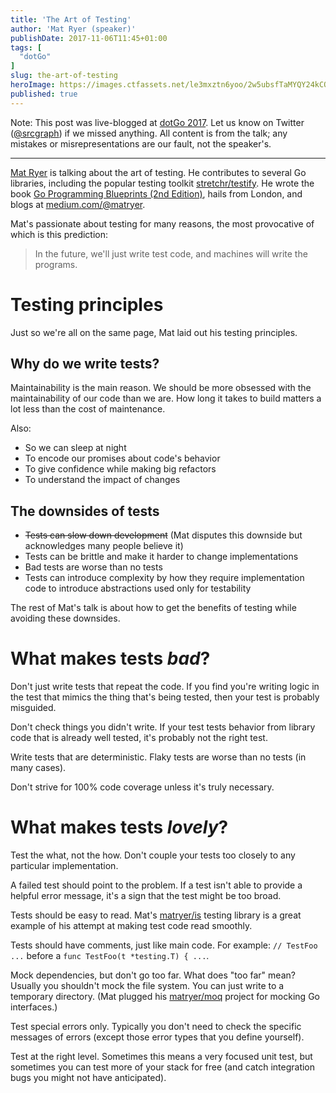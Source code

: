 ```yaml
---
title: 'The Art of Testing'
author: 'Mat Ryer (speaker)'
publishDate: 2017-11-06T11:45+01:00
tags: [
  "dotGo"
]
slug: the-art-of-testing
heroImage: https://images.ctfassets.net/le3mxztn6yoo/2w5ubsfTaMYQY24kCOeeKi/6bed02d745c1586984ad128466df2cbb/IMG_0020.jpg
published: true
---
```


Note: This post was live-blogged at [dotGo 2017](https://www.dotgo.eu/). Let us know on Twitter ([@srcgraph](https://twitter.com/srcgraph)) if we missed anything. All content is from the talk; any mistakes or misrepresentations are our fault, not the speaker's.

---

[Mat Ryer](https://twitter.com/matryer) is talking about the art of testing. He contributes to several Go libraries, including the popular testing toolkit [stretchr/testify](https://github.com/stretchr/testify). He wrote the book [Go Programming Blueprints (2nd Edition)](https://www.amazon.com/Go-Programming-Blueprints-Mat-Ryer/dp/1786468948), hails from London, and blogs at [medium.com/@matryer](https://medium.com/@matryer).

Mat's passionate about testing for many reasons, the most provocative of which is this prediction:

> In the future, we'll just write test code, and machines will write the programs.

# Testing principles

Just so we're all on the same page, Mat laid out his testing principles.

## Why do we write tests?
Maintainability is the main reason. We should be more obsessed with the maintainability of our code than we are. How long it takes to build matters a lot less than the cost of maintenance.

Also:

* So we can sleep at night
* To encode our promises about code's behavior
* To give confidence while making big refactors
* To understand the impact of changes

## The downsides of tests

* ~~Tests can slow down development~~ (Mat disputes this downside but acknowledges many people believe it)
* Tests can be brittle and make it harder to change implementations
* Bad tests are worse than no tests
* Tests can introduce complexity by how they require implementation code to introduce abstractions used only for testability

The rest of Mat's talk is about how to get the benefits of testing while avoiding these downsides.


# What makes tests *bad*?

Don't just write tests that repeat the code. If you find you're writing logic in the test that mimics the thing that's being tested, then your test is probably misguided.

Don't check things you didn't write. If your test tests behavior from library code that is already well tested, it's probably not the right test.

Write tests that are deterministic. Flaky tests are worse than no tests (in many cases).

Don't strive for 100% code coverage unless it's truly necessary.

# What makes tests *lovely*?

Test the what, not the how. Don't couple your tests too closely to any particular implementation.

A failed test should point to the problem. If a test isn't able to provide a helpful error message, it's a sign that the test might be too broad.

Tests should be easy to read. Mat's [matryer/is](https://github.com/matryer/is) testing library is a great example of his attempt at making test code read smoothly.

Tests should have comments, just like main code. For example: `// TestFoo ...` before a `func TestFoo(t *testing.T) { ...`.

Mock dependencies, but don't go too far. What does "too far" mean? Usually you shouldn't mock the file system. You can just write to a temporary directory. (Mat plugged his [matryer/moq](https://github.com/matyer/moq) project for mocking Go interfaces.)

Test special errors only. Typically you don't need to check the specific messages of errors (except those error types that you define yourself).

Test at the right level. Sometimes this means a very focused unit test, but sometimes you can test more of your stack for free (and catch integration bugs you might not have anticipated).
